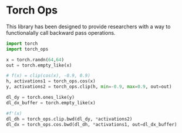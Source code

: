 # Torch Ops 

This library has been designed to provide researchers with a way to functionalally call backward pass operations.

```python
import torch
import torch_ops

x = torch.randn(64,64)
out = torch.empty_like(x)

# f(x) = clip(cos(x), -0.9, 0.9)
h, activations1 = torch_ops.cos(x)
y, activations2 = torch_ops.clip(h, min=-0.9, max=0.9, out=out)

dl_dy = torch.ones_like(y)
dl_dx_buffer = torch.empty_like(x)

#f'(x)
dl_dh = torch_ops.clip.bwd(dl_dy, *activations2)
dl_dx = torch_ops.cos.bwd(dl_dh, *activations1, out=dl_dx_buffer)
```

